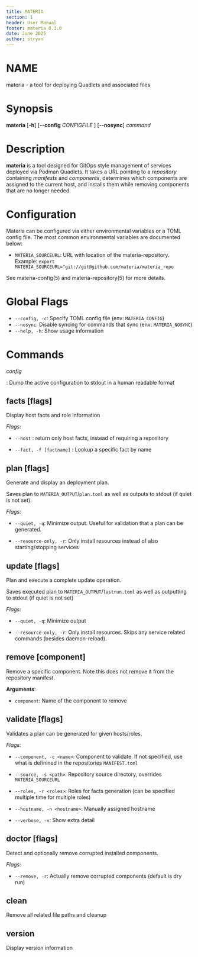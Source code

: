 ```yaml
---
title: MATERIA
section: 1
header: User Manual
footer: materia 0.1.0
date: June 2025
author: stryan
---
```


# NAME
materia - a tool for deploying Quadlets and associated files

# Synopsis

**materia** [**-h**] [**--config** *CONFIGFILE* ] [**--nosync**] *command*

# Description

**materia** is a tool designed for GitOps style management of services deployed via Podman Quadlets. It takes a URL pointing to a *repository* containing *manifests* and *components*, determines which components are assigned to the current host, and installs them while removing components that are no longer needed.

# Configuration

Materia can be configured via either environmental variables or a TOML config file. The most common environmental variables are documented below:

- `MATERIA_SOURCEURL`: URL with location of the materia-repository. Example: `export MATERIA_SOURCEURL="git://git@github.com/materia/materia_repo`

See materia-config(5) and materia-repository(5) for more details.

# Global Flags
- `--config, -c`: Specify TOML config file (env: `MATERIA_CONFIG`)
- `--nosync`: Disable syncing for commands that sync (env: `MATERIA_NOSYNC`)
- `--help, -h`: Show usage information

# Commands


*config*

:   Dump the active configuration to stdout in a human readable format

## facts [flags]
   Display host facts and role information

   *Flags:*

- `--host` : return only host facts, instead of requiring a repository

- `--fact, -f [factname]` :  Lookup a specific fact by name

## plan [flags]
   Generate and display an deployment plan.

   Saves plan to `MATERIA_OUTPUT`/`plan.toml` as well as outputs to stdout (if quiet is not set).

   *Flags:*

- `--quiet, -q`: Minimize output. Useful for validation that a plan can be generated.

- `--resource-only, -r`: Only install resources instead of also starting/stopping services



## update [flags]
   Plan and execute a complete update operation.

   Saves executed plan to `MATERIA_OUTPUT`/`lastrun.toml` as well as outputting to stdout (if quiet is not set)

   *Flags:*

- `--quiet, -q`: Minimize output

- `--resource-only, -r`: Only install resources. Skips any service related commands (besides daemon-reload).

##  remove [component]
Remove a specific component. Note this does not remove it from the repository manifest.

   **Arguments**:

- `component`: Name of the component to remove

## validate [flags]
   Validates a plan can be generated for given hosts/roles.

   *Flags:*

- `--component, -c <name>`: Component to validate. If not specified, use what is definined in the repositories `MANIFEST.toml`

- `--source, -s <path>`: Repository source directory, overrides `MATERIA_SOURCEURL`

- `--roles, -r <roles>`: Roles for facts generation (can be specified multiple time for multiple roles)

- `--hostname, -n <hostname>`: Manually assigned hostname

- `--verbose, -v`: Show extra detail

## doctor [flags]
Detect and optionally remove corrupted installed components.

   *Flags:*

- `--remove, -r`: Actually remove corrupted components (default is dry run)

## clean
Remove all related file paths and cleanup

## version
Display version information
